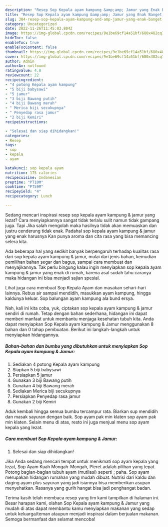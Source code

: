 ```yaml
---
description: "Resep Sop Kepala ayam kampung &amp;amp; Jamur yang Enak Banget, Buat Buka Puasa Lezat Sekali"
title: "Resep Sop Kepala ayam kampung &amp;amp; Jamur yang Enak Banget, Buat Buka Puasa Lezat Sekali"
slug: 304-resep-sop-kepala-ayam-kampung-and-amp-jamur-yang-enak-banget-buat-buka-puasa-lezat-sekali
category: Uncategorized
date: 2022-11-26T11:45:03.804Z
image: https://img-global.cpcdn.com/recipes/9e1be69cf14a51bf/680x482cq70/sop-kepala-ayam-kampung-jamur-foto-resep-utama.jpg
hideToc: false
enableToc: true
enableTocContent: false
thumbnail: https://img-global.cpcdn.com/recipes/9e1be69cf14a51bf/680x482cq70/sop-kepala-ayam-kampung-jamur-foto-resep-utama.jpg
cover: https://img-global.cpcdn.com/recipes/9e1be69cf14a51bf/680x482cq70/sop-kepala-ayam-kampung-jamur-foto-resep-utama.jpg
author: Admin
authorAv: notfound
ratingvalue: 4.8
reviewcount: 22
recipeingredient:
- "4 potong Kepala ayam kampung"
- "5 biji babysawi"
- "5 jamur"
- "3 biji Bawang putih"
- "4 biji Bawang merah"
- " Merica biji secukupnya"
- " Penyedap rasa jamur"
- "2 biji Kemiri"
recipeinstructions:

- "Selesai dan siap dihidangkan!"
categories:
- Resep
tags:
- sop
- kepala
- ayam

katakunci: sop kepala ayam 
nutrition: 175 calories
recipecuisine: Indonesian
preptime: "PT10M"
cooktime: "PT59M"
recipeyield: "4"
recipecategory: Lunch

---
```



Sedang mencari inspirasi resep sop kepala ayam kampung &amp; jamur yang lezat? Cara menyiapkannya sangat tidak terlalu sulit namun tidak gampang juga. Tapi Jika salah mengolah maka hasilnya tidak akan memuaskan dan justru cenderung tidak enak. Padahal sop kepala ayam kampung &amp; jamur yang enak harusnya Kan punya aroma dan cita rasa yang bisa memancing selera kita.


Ada beberapa hal yang sedikit banyak berpengaruh terhadap kualitas rasa dari sop kepala ayam kampung &amp; jamur, mulai dari jenis bahan, kemudian pemilihan bahan segar dan bagus, sampai cara membuat dan menyajikannya. Tak perlu bingung kalau ingin menyiapkan sop kepala ayam kampung &amp; jamur yang enak di rumah, karena asal sudah tahu caranya maka hidangan ini bisa menjadi sajian spesial.

Lihat juga cara membuat Sop Kepala Ayam dan masakan sehari-hari lainnya. Rebus air sampai mendidih, masukkan ayam kampung, hingga kaldunya keluar. Sop balungan ayam kampung ala bund ersya.


Nah, kali ini kita coba, yuk, ciptakan sop kepala ayam kampung &amp; jamur sendiri di rumah. Tetap dengan bahan sederhana, hidangan ini dapat memberi manfaat untuk membantu menjaga kesehatan tubuh kita. Anda dapat menyiapkan Sop Kepala ayam kampung &amp; Jamur menggunakan 8 bahan dan 0 tahap pembuatan. Berikut ini langkah-langkah untuk menyiapkan hidangannya.

<!--inarticleads1-->

##### Bahan-bahan dan bumbu yang dibutuhkan untuk menyiapkan Sop Kepala ayam kampung &amp; Jamur:

1. Sediakan 4 potong Kepala ayam kampung
1. Siapkan 5 biji babysawi
1. Persiapkan 5 jamur
1. Gunakan 3 biji Bawang putih
1. Gunakan 4 biji Bawang merah
1. Sediakan  Merica biji secukupnya
1. Persiapkan  Penyedap rasa jamur
1. Gunakan 2 biji Kemiri


Aduk kembali hingga semua bumbu tercampur rata. Biarkan sup mendidih dan masak sayuran dengan baik. Sop ayam pak min klaten sop ayam pak min klaten. Selain menu di atas, resto ini juga menjual menu sop ayam kepala yang lezat. 

<!--inarticleads2-->

##### Cara membuat Sop Kepala ayam kampung &amp; Jamur:


1. Selesai dan siap dihidangkan!

Jika Anda sedang mencari tempat untuk menikmati sop ayam kepala yang lezat, Sop Ayam Kuah Mongah-Mongah, Pleret adalah pilihan yang tepat. Potong bagian-bagian tubuh ayam (mutilasi) seperti ; paha. Sop ayam merupakan hidangan rumahan yang mudah dibuat. Nutrisi dari kaldu dan daging ayam plus sayuran yang jadi isiannya bisa memberikan asupan menyehatkan. Rasanya yang gurih hangat bisa jadi penghangat badan. 

Terima kasih telah membaca resep yang tim kami tampilkan di halaman ini. Besar harapan kami, olahan Sop Kepala ayam kampung &amp; Jamur yang mudah di atas dapat membantu kamu menyiapkan makanan yang sedap untuk keluarga/teman ataupun menjadi inspirasi dalam berjualan makanan. Semoga bermanfaat dan selamat mencoba!
